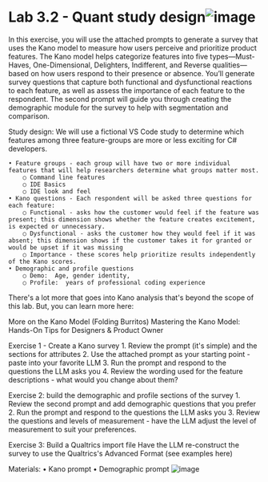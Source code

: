 # Lab 3.2 - Quant study design![image](https://github.com/user-attachments/assets/a4feea83-d593-427f-81be-bfe6d89f2142)


In this exercise, you will use the attached prompts to generate a survey that uses the Kano model to measure how users perceive and prioritize product features. The Kano model helps categorize features into five types—Must-Haves, One-Dimensional, Delighters, Indifferent, and Reverse qualities—based on how users respond to their presence or absence. You’ll generate survey questions that capture both functional and dysfunctional reactions to each feature, as well as assess the importance of each feature to the respondent. The second prompt will guide you through creating the demographic module for the survey to help with segmentation and comparison.  

Study design:
We will use a fictional VS Code study to determine which features among three feature-groups are more or less exciting for C# developers.  

	• Feature groups - each group will have two or more individual features that will help researchers determine what groups matter most.
		○ Command line features
		○ IDE Basics 
		○ IDE look and feel
	• Kano questions - Each respondent will be asked three questions for each feature:
		○ Functional - asks how the customer would feel if the feature was present; this dimension shows whether the feature creates excitement, is expected or unnecessary.  
		○ Dysfunctional - asks the customer how they would feel if it was absent; this dimension shows if the customer takes it for granted or would be upset if it was missing 
		○ Importance - these scores help prioritize results independently of the Kano scores.
	• Demographic and profile questions
		○ Demo:  Age, gender identity, 
		○ Profile:  years of professional coding experience
	
There's a lot more that goes into Kano analysis that's beyond the scope of this lab.  But, you can learn more here:  

More on the Kano Model (Folding Burritos)
Mastering the Kano Model: Hands-On Tips for Designers & Product Owner



Exercise 1 - Create a Kano survey 
	1. Review the prompt (it's simple) and the sections for attributes
	2. Use the attached prompt as your starting point - paste into your favorite LLM
	3. Run the prompt and respond to the questions the LLM asks you 
	4. Review the wording used for the feature descriptions - what would you change about them?


Exercise 2:  build the demographic and profile sections of the survey
	1. Review the second prompt and add demographic questions that you prefer
	2. Run the prompt and respond to the questions the LLM asks you 
	3. Review the questions and levels of measurement - have the LLM adjust the level of measurement to suit your preferences.

Exercise 3:  Build a Qualtrics import file
Have the LLM re-construct the survey to use the Qualtrics's Advanced Format (see examples here)


Materials:
	• Kano prompt
	• Demographic prompt
![image](https://github.com/user-attachments/assets/76dddb49-c75c-45d7-bd03-147eef37e958)
